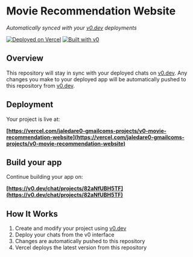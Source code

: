 # Movie Recommendation Website

*Automatically synced with your [v0.dev](https://v0.dev) deployments*

[![Deployed on Vercel](https://img.shields.io/badge/Deployed%20on-Vercel-black?style=for-the-badge&logo=vercel)](https://vercel.com/jaledare0-gmailcoms-projects/v0-movie-recommendation-website)
[![Built with v0](https://img.shields.io/badge/Built%20with-v0.dev-black?style=for-the-badge)](https://v0.dev/chat/projects/82aNfUBH5TF)

## Overview

This repository will stay in sync with your deployed chats on [v0.dev](https://v0.dev).
Any changes you make to your deployed app will be automatically pushed to this repository from [v0.dev](https://v0.dev).

## Deployment

Your project is live at:

**[https://vercel.com/jaledare0-gmailcoms-projects/v0-movie-recommendation-website](https://vercel.com/jaledare0-gmailcoms-projects/v0-movie-recommendation-website)**

## Build your app

Continue building your app on:

**[https://v0.dev/chat/projects/82aNfUBH5TF](https://v0.dev/chat/projects/82aNfUBH5TF)**

## How It Works

1. Create and modify your project using [v0.dev](https://v0.dev)
2. Deploy your chats from the v0 interface
3. Changes are automatically pushed to this repository
4. Vercel deploys the latest version from this repository